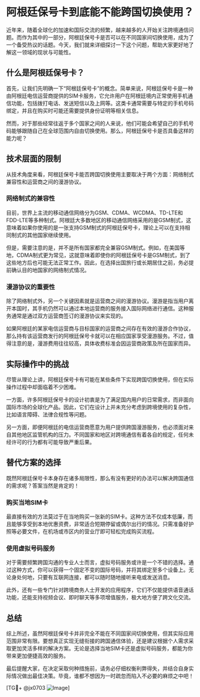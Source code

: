 # 阿根廷保号卡到底能不能跨国切换使用？

近年来，随着全球化的加速和国际交流的频繁，越来越多的人开始关注跨境通信问题。而作为其中的一部分，阿根廷保号卡是否可以在不同国家间切换使用，成为了一个备受热议的话题。今天，我们就来详细探讨一下这个问题，帮助大家更好地了解这一领域的现状与可能性。

## 什么是阿根廷保号卡？

首先，让我们先明确一下“阿根廷保号卡”的概念。简单来说，阿根廷保号卡是一种由阿根廷电信运营商提供的SIM卡服务，它允许用户在阿根廷境内正常使用手机通信功能，包括拨打电话、发送短信以及上网等。这类卡通常需要与特定的手机号码绑定，并且在购买时可能还需要提供身份证明等相关信息。

然而，对于那些经常往返于多个国家之间的人来说，他们可能会希望自己的手机号码能够跟随自己在全球范围内自由切换使用。那么，阿根廷保号卡是否具备这样的能力呢？

## 技术层面的限制

从技术角度来看，阿根廷保号卡能否跨国切换使用主要取决于两个方面：网络制式兼容性和运营商之间的漫游协议。

### 网络制式的兼容性

目前，世界上主流的移动通信网络分为GSM、CDMA、WCDMA、TD-LTE和FDD-LTE等多种制式。阿根廷大多数地区的移动通信网络采用的是GSM制式，这意味着如果你使用的是一张支持GSM制式的阿根廷保号卡，理论上可以在支持相同制式的其他国家继续使用。

但是，需要注意的是，并不是所有国家都完全兼容GSM制式。例如，在美国等地，CDMA制式更为常见，这就意味着即使你的阿根廷保号卡是GSM制式，到了这些地方后也可能无法正常工作。因此，在选择出国旅行或长期居住之前，务必提前确认目的地国家的网络制式情况。

### 漫游协议的重要性

除了网络制式外，另一个关键因素就是运营商之间的漫游协议。漫游是指当用户离开本国时，其手机仍然可以通过本地运营商的服务接入国际网络进行通信。这种服务通常是通过双方运营商签订的漫游协议来实现的。

如果阿根廷的某家电信运营商与目标国家的运营商之间存在有效的漫游合作协议，那么持有该运营商发行的阿根廷保号卡就可以在相应国家享受漫游服务。不过，值得注意的是，漫游费用往往较高，具体收费标准会因运营商政策及所在国家而异。

## 实际操作中的挑战

尽管从理论上讲，阿根廷保号卡有可能在某些条件下实现跨国切换使用，但在实际操作过程中却面临着不少困难。

一方面，许多阿根廷保号卡的设计初衷是为了满足国内用户的日常需求，而非面向国际市场的全球化产品。因此，它们在设计上并未充分考虑到跨境使用的复杂性，比如语言障碍、法律合规性等问题。

另一方面，即便阿根廷的电信运营商愿意为用户提供跨国漫游服务，也必须面对来自其他地区监管机构的压力。不同国家和地区对跨境通信有着各自的规定，任何未经许可的行为都有可能导致严重后果。

## 替代方案的选择

既然阿根廷保号卡本身存在诸多局限性，那么有没有更好的办法可以解决跨国通信的需求呢？答案当然是肯定的！

### 购买当地SIM卡

最直接有效的方法莫过于在当地购买一张新的SIM卡。这种方法不仅成本低廉，而且能够享受到本地优惠资费，非常适合短期停留或偶尔出行的情况。只需准备好护照等必要文件，在机场或市区内的营业厅即可轻松完成购买流程。

### 使用虚拟号码服务

对于需要频繁跨国沟通的专业人士而言，虚拟号码服务或许是一个不错的选择。通过这种方式，你可以获得一个固定不变的国际号码，并将其绑定至多个设备上。无论身处何地，只要有互联网连接，都可以随时随地接听来电或发送消息。

此外，还有一些专门针对跨境商务人士开发的应用程序，它们不仅能提供语音通话功能，还能支持视频会议、即时聊天等多项增值服务，极大地方便了跨文化交流。

## 总结

综上所述，虽然阿根廷保号卡并非完全不能在不同国家间切换使用，但其实际应用范围非常有限。要想真正实现无缝衔接的跨国通信体验，还是建议根据个人需求采取更加灵活多样的解决方案。无论是选择当地SIM卡还是虚拟号码服务，都能为你带来更加便捷高效的服务。

最后提醒大家，在决定采取何种措施前，请务必仔细权衡利弊得失，并结合自身实际情况做出最佳决策。毕竟，谁都不想因为一时疏忽而陷入不必要的麻烦之中吧！

[TG💪+ @jx0703 ![Image](https://github.com/user-attachments/assets/dbca1d08-cadb-493c-b0ec-ad6f7a83f270)]